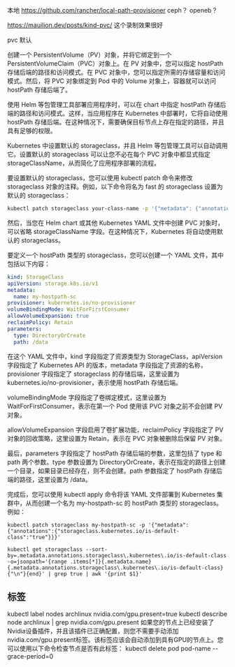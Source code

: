 
本地
https://github.com/rancher/local-path-provisioner
ceph？
openeb？


https://mauilion.dev/posts/kind-pvc/
这个录制效果很好




pvc 默认

创建一个 PersistentVolume（PV）对象，并将它绑定到一个 PersistentVolumeClaim（PVC）对象上。在 PV 对象中，您可以指定 hostPath 存储后端的路径和访问模式。在 PVC 对象中，您可以指定所需的存储容量和访问模式。然后，将 PVC 对象绑定到 Pod 中的 Volume 对象上，容器就可以访问 hostPath 存储后端了。

使用 Helm 等包管理工具部署应用程序时，可以在 chart 中指定 hostPath 存储后端的路径和访问模式。这样，当应用程序在 Kubernetes 中部署时，它将自动使用 hostPath 存储后端。在这种情况下，需要确保目标节点上存在指定的路径，并且具有足够的权限。


Kubernetes 中设置默认的 storageclass，并且 Helm 等包管理工具可以自动调用它。设置默认的 storageclass 可以让您不必在每个 PVC 对象中都显式指定 storageClassName，从而简化了应用程序部署的流程。

要设置默认的 storageclass，您可以使用 kubectl patch 命令来修改 storageclass 对象的注释。例如，以下命令将名为 fast 的 storageclass 设置为默认的 storageclass：
```bash
kubectl patch storageclass your-class-name -p '{"metadata": {"annotations":{"storageclass.kubernetes.io/is-default-class":"true"}}}'
```
然后，当您在 Helm chart 或其他 Kubernetes YAML 文件中创建 PVC 对象时，可以省略 storageClassName 字段。在这种情况下，Kubernetes 将自动使用默认的 storageclass。


要定义一个 hostPath 类型的 storageclass，您可以创建一个 YAML 文件，其中包括以下内容：


```yaml
kind: StorageClass
apiVersion: storage.k8s.io/v1
metadata:
  name: my-hostpath-sc
provisioner: kubernetes.io/no-provisioner
volumeBindingMode: WaitForFirstConsumer
allowVolumeExpansion: true
reclaimPolicy: Retain
parameters:
  type: DirectoryOrCreate
  path: /data
```
在这个 YAML 文件中，kind 字段指定了资源类型为 StorageClass，apiVersion 字段指定了 Kubernetes API 的版本，metadata 字段指定了资源的名称，provisioner 字段指定了 storageclass 的存储后端，这里设置为 kubernetes.io/no-provisioner，表示使用 hostPath 存储后端。

volumeBindingMode 字段指定了卷绑定模式，这里设置为 WaitForFirstConsumer，表示在第一个 Pod 使用该 PVC 对象之前不会创建 PV 对象。

allowVolumeExpansion 字段启用了卷扩展功能，reclaimPolicy 字段指定了 PV 对象的回收策略，这里设置为 Retain，表示在 PVC 对象被删除后保留 PV 对象。

最后，parameters 字段指定了 hostPath 存储后端的参数，这里包括了 type 和 path 两个参数。type 参数设置为 DirectoryOrCreate，表示在指定的路径上创建一个目录，如果目录已经存在，则不会创建。path 参数指定了 hostPath 存储后端的路径，这里设置为 /data。

完成后，您可以使用 kubectl apply 命令将该 YAML 文件部署到 Kubernetes 集群中，从而创建一个名为 my-hostpath-sc 的 hostPath 类型的 storageclass。例如：

```
kubectl patch storageclass my-hostpath-sc -p '{"metadata": {"annotations":{"storageclass.kubernetes.io/is-default-class":"true"}}}'

kubectl get storageclass --sort-by=.metadata.annotations.storageclass\.kubernetes\.io/is-default-class -o=jsonpath='{range .items[*]}{.metadata.name} {.metadata.annotations.storageclass\.kubernetes\.io/is-default-class}{"\n"}{end}' | grep true | awk '{print $1}'
```


## 标签
kubectl label nodes archlinux nvidia.com/gpu.present=true
kubectl describe node archlinux | grep nvidia.com/gpu.present
如果您的节点上已经安装了Nvidia设备插件，并且该插件已正确配置，则您不需要手动添加nvidia.com/gpu.present标签。该标签应该会自动添加到具有GPU的节点上。您可以使用以下命令检查节点是否有此标签：
kubectl delete pod pod-name --grace-period=0


















```

```